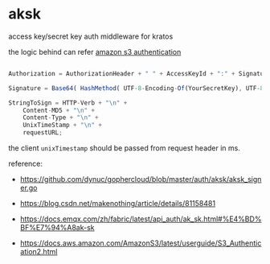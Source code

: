# aksk
access key/secret key auth middleware for kratos

the logic behind can refer [ amazon s3 authentication](https://docs.aws.amazon.com/AmazonS3/latest/userguide/S3_Authentication2.html)
```javascript

Authorization = AuthorizationHeader + " " + AccessKeyId + ":" + Signature;

Signature = Base64( HashMethod( UTF-8-Encoding-Of(YourSecretKey), UTF-8-Encoding-Of( StringToSign ) ) );

StringToSign = HTTP-Verb + "\n" +
	Content-MD5 + "\n" +
	Content-Type + "\n" +
    UnixTimeStamp + "\n" +
	requestURL;


```
the client `unixTimestamp` should be passed from request header in ms.

reference:
+ https://github.com/dynuc/gophercloud/blob/master/auth/aksk/aksk_signer.go

+ https://blog.csdn.net/makenothing/article/details/81158481

+ https://docs.emqx.com/zh/fabric/latest/api_auth/ak_sk.html#%E4%BD%BF%E7%94%A8ak-sk

+ https://docs.aws.amazon.com/AmazonS3/latest/userguide/S3_Authentication2.html